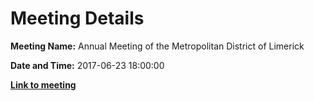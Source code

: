 # Meeting Details

**Meeting Name:** Annual Meeting of the Metropolitan District of Limerick

**Date and Time:** 2017-06-23 18:00:00

**<a href="https://www.limerick.ie/council/whats-on/annual-meeting-metropolitan-district-limerick-0" target="_blank">Link to meeting</a>**

